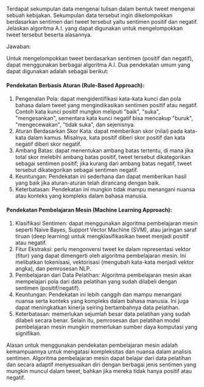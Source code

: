 Terdapat sekumpulan data mengenai tulisan dalam bentuk tweet mengenai sebuah kebijakan. Sekumpulan data tersebut ingin dikelompokkan berdasarkan sentimen dari tweet tersebut yaitu sentimen positif dan negatif. Jelaskan algoritma A.I. yang dapat digunakan untuk mengelompokkan tweet tersebut beserta alasannya.

Jawaban:

Untuk mengelompokkan tweet berdasarkan sentimen (positif dan negatif), dapat menggunakan berbagai algoritma A.I. Dua pendekatan umum yang dapat digunakan adalah sebagai berikut:

#### Pendekatan Berbasis Aturan (Rule-Based Approach):
1. Pengenalan Pola: dapat mengidentifikasi kata-kata kunci dan pola bahasa dalam tweet yang mengindikasikan sentimen positif atau negatif. Contoh kata kunci positif mungkin meliputi "baik", "suka", "mengesankan", sementara kata kunci negatif bisa mencakup "buruk", "mengecewakan", "tidak suka", dan sejenisnya.
2. Aturan Berdasarkan Skor Kata: dapat memberikan skor (nilai) pada kata-kata dalam kamus. Misalnya, kata positif diberi skor positif dan kata negatif diberi skor negatif.
3. Ambang Batas: dapat menentukan ambang batas tertentu, di mana jika total skor melebihi ambang batas positif, tweet tersebut dikategorikan sebagai sentimen positif; jika kurang dari ambang batas negatif, tweet tersebut dikategorikan sebagai sentimen negatif.
4. Keuntungan: Pendekatan ini sederhana dan dapat memberikan hasil yang baik jika aturan-aturan telah dirancang dengan baik.
5. Keterbatasan: Pendekatan ini mungkin tidak mampu menangani nuansa atau konteks yang kompleks dalam bahasa manusia.

#### Pendekatan Pembelajaran Mesin (Machine Learning Approach):
1. Klasifikasi Sentimen: dapat menggunakan algoritma pembelajaran mesin seperti Naive Bayes, Support Vector Machine (SVM), atau jaringan saraf tiruan (deep learning) untuk mengklasifikasikan tweet menjadi positif atau negatif.
2. Fitur Ekstraksi: perlu mengonversi tweet ke dalam representasi vektor (fitur) yang dapat dimengerti oleh algoritma pembelajaran mesin. Ini melibatkan tokenisasi, vektorisasi (mengubah kata-kata menjadi vektor angka), dan pemrosesan NLP.
3. Pembelajaran dari Data Pelatihan: Algoritma pembelajaran mesin akan mempelajari pola dari data pelatihan yang sudah dilabeli dengan sentimen (positif/negatif).
4. Keuntungan: Pendekatan ini lebih canggih dan mampu menangani nuansa serta konteks yang kompleks dalam bahasa manusia. Ini juga dapat meningkatkan kinerja seiring bertambahnya data pelatihan.
5. Keterbatasan: memerlukan sejumlah besar data pelatihan yang sudah dilabeli secara benar. Selain itu, pemrosesan dan pelatihan model pembelajaran mesin mungkin memerlukan sumber daya komputasi yang signifikan.

Alasan untuk menggunakan pendekatan pembelajaran mesin adalah kemampuannya untuk mengatasi kompleksitas dan nuansa dalam analisis sentimen. Algoritma pembelajaran mesin dapat belajar dari data pelatihan dan secara adaptif menyesuaikan diri dengan berbagai jenis sentimen yang mungkin muncul dalam tweet, bahkan jika mereka tidak hanya positif atau negatif.